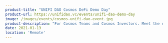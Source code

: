 ```yaml
---
product-title: "UNIFI DAO Cosmos DeFi Demo Day"
product-url: https://unifidao.vc/events/unifi-dao-demo-day
image: /images/events/cosmos-unifi-dao-event.jpg
product-description: "For Cosmos Teams and Cosmos Investors. Meet the new Cosmos DeFi Projects building the next wave of decentralized finance. Connect with the teams of the fastest growing blockchain projects. See launch demos of the latest interchain projects."  
date: 2021-01-13
location: 'Remote'
---
```

